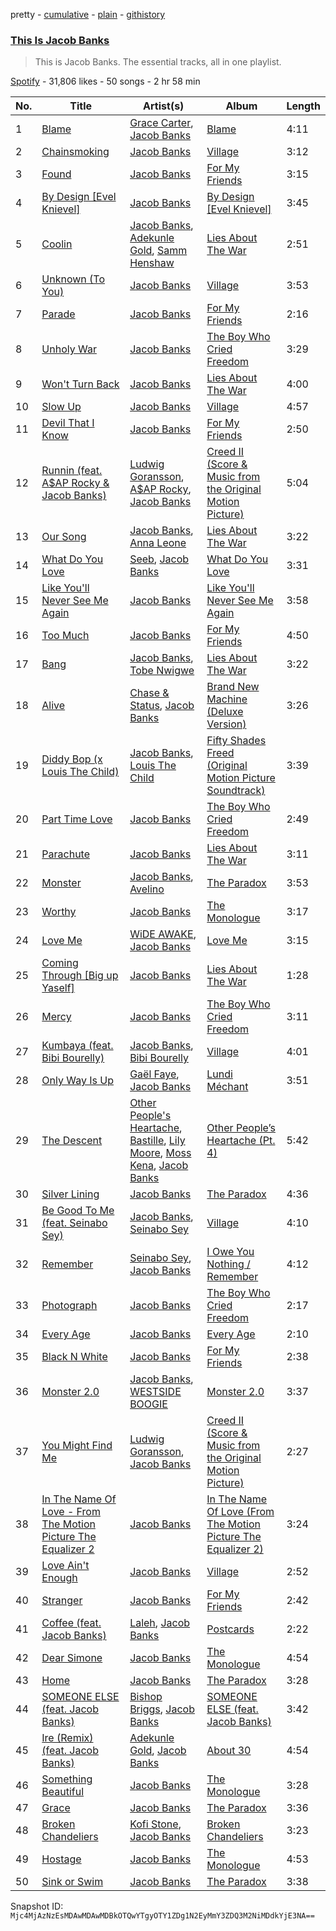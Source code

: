 pretty - [cumulative](/playlists/cumulative/37i9dQZF1DZ06evO0hk7Li.md) - [plain](/playlists/plain/37i9dQZF1DZ06evO0hk7Li) - [githistory](https://github.githistory.xyz/mackorone/spotify-playlist-archive/blob/main/playlists/plain/37i9dQZF1DZ06evO0hk7Li)

### [This Is Jacob Banks](https://open.spotify.com/playlist/37i9dQZF1DZ06evO0hk7Li)

> This is Jacob Banks\. The essential tracks, all in one playlist.

[Spotify](https://open.spotify.com/user/spotify) - 31,806 likes - 50 songs - 2 hr 58 min

| No. | Title | Artist(s) | Album | Length |
|---|---|---|---|---|
| 1 | [Blame](https://open.spotify.com/track/6pQUQdaZacg722q6sg6fPR) | [Grace Carter](https://open.spotify.com/artist/2LuHL7im4aCEmfOlD4rxBC), [Jacob Banks](https://open.spotify.com/artist/0AepkoQhYvkjEzzwIcGxdV) | [Blame](https://open.spotify.com/album/7ni2gVOM9o6KhFzyeVpy2p) | 4:11 |
| 2 | [Chainsmoking](https://open.spotify.com/track/1EZfCViOJ9XKFbwX8FkZUF) | [Jacob Banks](https://open.spotify.com/artist/0AepkoQhYvkjEzzwIcGxdV) | [Village](https://open.spotify.com/album/2KxC2M0bVm5hrK3GgGMuV9) | 3:12 |
| 3 | [Found](https://open.spotify.com/track/1RDz34JJrGPn5msAXvnvoO) | [Jacob Banks](https://open.spotify.com/artist/0AepkoQhYvkjEzzwIcGxdV) | [For My Friends](https://open.spotify.com/album/4B3jvFJWTYsVcLGoepXhX0) | 3:15 |
| 4 | [By Design \[Evel Knievel\]](https://open.spotify.com/track/0aPyEWSjHKCTcq6celJPY6) | [Jacob Banks](https://open.spotify.com/artist/0AepkoQhYvkjEzzwIcGxdV) | [By Design \[Evel Knievel\]](https://open.spotify.com/album/1uolHPowVuHbDnWYXu0cZS) | 3:45 |
| 5 | [Coolin](https://open.spotify.com/track/1Yy8ZVrOvISrzbYqvm3qck) | [Jacob Banks](https://open.spotify.com/artist/0AepkoQhYvkjEzzwIcGxdV), [Adekunle Gold](https://open.spotify.com/artist/2IK173RXLiCSQ8fhDlAb3s), [Samm Henshaw](https://open.spotify.com/artist/1Q2mS59tFYLm2KGFoCgWN4) | [Lies About The War](https://open.spotify.com/album/7Dq8kOETaKNLrKouSjg5Pv) | 2:51 |
| 6 | [Unknown \(To You\)](https://open.spotify.com/track/4jDDaKTqcZQWvgubuW6N7l) | [Jacob Banks](https://open.spotify.com/artist/0AepkoQhYvkjEzzwIcGxdV) | [Village](https://open.spotify.com/album/2KxC2M0bVm5hrK3GgGMuV9) | 3:53 |
| 7 | [Parade](https://open.spotify.com/track/6qzA5ZUivvw1FCZJSVYoNE) | [Jacob Banks](https://open.spotify.com/artist/0AepkoQhYvkjEzzwIcGxdV) | [For My Friends](https://open.spotify.com/album/4B3jvFJWTYsVcLGoepXhX0) | 2:16 |
| 8 | [Unholy War](https://open.spotify.com/track/4PjZsEf8bCIVyf4VXd57wS) | [Jacob Banks](https://open.spotify.com/artist/0AepkoQhYvkjEzzwIcGxdV) | [The Boy Who Cried Freedom](https://open.spotify.com/album/6agNoT5WXMENsbQvhxGEws) | 3:29 |
| 9 | [Won't Turn Back](https://open.spotify.com/track/5phS4HjdpyS4MErXYGuy59) | [Jacob Banks](https://open.spotify.com/artist/0AepkoQhYvkjEzzwIcGxdV) | [Lies About The War](https://open.spotify.com/album/7Dq8kOETaKNLrKouSjg5Pv) | 4:00 |
| 10 | [Slow Up](https://open.spotify.com/track/5QZbCX2yKSFHPe7nCHGMam) | [Jacob Banks](https://open.spotify.com/artist/0AepkoQhYvkjEzzwIcGxdV) | [Village](https://open.spotify.com/album/2KxC2M0bVm5hrK3GgGMuV9) | 4:57 |
| 11 | [Devil That I Know](https://open.spotify.com/track/0HmdysB9yEb1EVWe7aNIGT) | [Jacob Banks](https://open.spotify.com/artist/0AepkoQhYvkjEzzwIcGxdV) | [For My Friends](https://open.spotify.com/album/4B3jvFJWTYsVcLGoepXhX0) | 2:50 |
| 12 | [Runnin \(feat\. A$AP Rocky & Jacob Banks\)](https://open.spotify.com/track/7ckSHKZnX72c6IQnKGJNpi) | [Ludwig Goransson](https://open.spotify.com/artist/24eDfi2MSYo3A87hCcgpIL), [A$AP Rocky](https://open.spotify.com/artist/13ubrt8QOOCPljQ2FL1Kca), [Jacob Banks](https://open.spotify.com/artist/0AepkoQhYvkjEzzwIcGxdV) | [Creed II \(Score & Music from the Original Motion Picture\)](https://open.spotify.com/album/4VODNHZZp8qxuMLJQK2G4u) | 5:04 |
| 13 | [Our Song](https://open.spotify.com/track/1nqvZEiWm2mNTma5dZOziC) | [Jacob Banks](https://open.spotify.com/artist/0AepkoQhYvkjEzzwIcGxdV), [Anna Leone](https://open.spotify.com/artist/7tGGprmubBZNvpTST8qQTj) | [Lies About The War](https://open.spotify.com/album/7Dq8kOETaKNLrKouSjg5Pv) | 3:22 |
| 14 | [What Do You Love](https://open.spotify.com/track/4aB4udr3pcJuENmfDitPSZ) | [Seeb](https://open.spotify.com/artist/5iNrZmtVMtYev5M9yoWpEq), [Jacob Banks](https://open.spotify.com/artist/0AepkoQhYvkjEzzwIcGxdV) | [What Do You Love](https://open.spotify.com/album/4ltuKyjrU6A8AEo9JkNRdN) | 3:31 |
| 15 | [Like You'll Never See Me Again](https://open.spotify.com/track/0KQ6GRR5qKY3XrdsEHU5hT) | [Jacob Banks](https://open.spotify.com/artist/0AepkoQhYvkjEzzwIcGxdV) | [Like You'll Never See Me Again](https://open.spotify.com/album/5jXpTr504jjizPvcn9FnZP) | 3:58 |
| 16 | [Too Much](https://open.spotify.com/track/11svo7PkpgWFqw16XdwRor) | [Jacob Banks](https://open.spotify.com/artist/0AepkoQhYvkjEzzwIcGxdV) | [For My Friends](https://open.spotify.com/album/4B3jvFJWTYsVcLGoepXhX0) | 4:50 |
| 17 | [Bang](https://open.spotify.com/track/7MQxN4lV9BC6Y5qgx4Inxc) | [Jacob Banks](https://open.spotify.com/artist/0AepkoQhYvkjEzzwIcGxdV), [Tobe Nwigwe](https://open.spotify.com/artist/3Qh89pgJeZq6d8uM1bTot3) | [Lies About The War](https://open.spotify.com/album/7Dq8kOETaKNLrKouSjg5Pv) | 3:22 |
| 18 | [Alive](https://open.spotify.com/track/74HHgWX80N5YfZpvEQOUov) | [Chase & Status](https://open.spotify.com/artist/3jNkaOXasoc7RsxdchvEVq), [Jacob Banks](https://open.spotify.com/artist/0AepkoQhYvkjEzzwIcGxdV) | [Brand New Machine \(Deluxe Version\)](https://open.spotify.com/album/2YgT8pqXE1rvVEYDxkLNrs) | 3:26 |
| 19 | [Diddy Bop \(x Louis The Child\)](https://open.spotify.com/track/2KZybiXVEQExXm2vtAcP8f) | [Jacob Banks](https://open.spotify.com/artist/0AepkoQhYvkjEzzwIcGxdV), [Louis The Child](https://open.spotify.com/artist/7wg1qvie3KqDNQbAkTdbX0) | [Fifty Shades Freed \(Original Motion Picture Soundtrack\)](https://open.spotify.com/album/4w0N1CaZwQ5RPIuawqlYyy) | 3:39 |
| 20 | [Part Time Love](https://open.spotify.com/track/3dhpEvVaZ81gUdmQjdNuK8) | [Jacob Banks](https://open.spotify.com/artist/0AepkoQhYvkjEzzwIcGxdV) | [The Boy Who Cried Freedom](https://open.spotify.com/album/6agNoT5WXMENsbQvhxGEws) | 2:49 |
| 21 | [Parachute](https://open.spotify.com/track/1zDC7bs9jmXzBReD5JvpHn) | [Jacob Banks](https://open.spotify.com/artist/0AepkoQhYvkjEzzwIcGxdV) | [Lies About The War](https://open.spotify.com/album/7Dq8kOETaKNLrKouSjg5Pv) | 3:11 |
| 22 | [Monster](https://open.spotify.com/track/5GQQGVrDjbuTx3GcmLncH5) | [Jacob Banks](https://open.spotify.com/artist/0AepkoQhYvkjEzzwIcGxdV), [Avelino](https://open.spotify.com/artist/039zhJoEkboZ8Ii6K40Fb6) | [The Paradox](https://open.spotify.com/album/32cDtKd8eH2F74ChwdiWaT) | 3:53 |
| 23 | [Worthy](https://open.spotify.com/track/1CZbcH7PL9aa5x6FCAtUKT) | [Jacob Banks](https://open.spotify.com/artist/0AepkoQhYvkjEzzwIcGxdV) | [The Monologue](https://open.spotify.com/album/2LQsKFrA1SRC81XjbYB8Kj) | 3:17 |
| 24 | [Love Me](https://open.spotify.com/track/6OkP1t5se0cYZTfnNE5gC4) | [WiDE AWAKE](https://open.spotify.com/artist/7bKJsFgjE6XoO5fDhTCCqX), [Jacob Banks](https://open.spotify.com/artist/0AepkoQhYvkjEzzwIcGxdV) | [Love Me](https://open.spotify.com/album/2LQHSnhq9Da9qOVG4tAFQA) | 3:15 |
| 25 | [Coming Through \[Big up Yaself\]](https://open.spotify.com/track/1CoHERmQGn5eddSYmVwIkN) | [Jacob Banks](https://open.spotify.com/artist/0AepkoQhYvkjEzzwIcGxdV) | [Lies About The War](https://open.spotify.com/album/7Dq8kOETaKNLrKouSjg5Pv) | 1:28 |
| 26 | [Mercy](https://open.spotify.com/track/1ohlbpNCsuqstbqsezNdUI) | [Jacob Banks](https://open.spotify.com/artist/0AepkoQhYvkjEzzwIcGxdV) | [The Boy Who Cried Freedom](https://open.spotify.com/album/6agNoT5WXMENsbQvhxGEws) | 3:11 |
| 27 | [Kumbaya \(feat\. Bibi Bourelly\)](https://open.spotify.com/track/3gevHqNgAIl0dqFenYqkiM) | [Jacob Banks](https://open.spotify.com/artist/0AepkoQhYvkjEzzwIcGxdV), [Bibi Bourelly](https://open.spotify.com/artist/3jDtqAKltRxJi64svLZGj7) | [Village](https://open.spotify.com/album/2KxC2M0bVm5hrK3GgGMuV9) | 4:01 |
| 28 | [Only Way Is Up](https://open.spotify.com/track/2CQQQfax1YLcMbU0V5oTuQ) | [Gaël Faye](https://open.spotify.com/artist/69irZ4R8OsrLHjr6VmMmMg), [Jacob Banks](https://open.spotify.com/artist/0AepkoQhYvkjEzzwIcGxdV) | [Lundi Méchant](https://open.spotify.com/album/42QybsqCIxCc1H2SEskAiv) | 3:51 |
| 29 | [The Descent](https://open.spotify.com/track/54bqtn4yFAPD9OoIecweDA) | [Other People's Heartache](https://open.spotify.com/artist/5gXNY1o9BtajaZfYJVXQrv), [Bastille](https://open.spotify.com/artist/7EQ0qTo7fWT7DPxmxtSYEc), [Lily Moore](https://open.spotify.com/artist/1SQeTDXO492WB6aFvrntSS), [Moss Kena](https://open.spotify.com/artist/2u6jNcpusijFS6ZzuWRwMv), [Jacob Banks](https://open.spotify.com/artist/0AepkoQhYvkjEzzwIcGxdV) | [Other People’s Heartache \(Pt\. 4\)](https://open.spotify.com/album/3cGGFGQJ027VtMknlIHNNi) | 5:42 |
| 30 | [Silver Lining](https://open.spotify.com/track/3oFTt5ivFcWXLypCNosbur) | [Jacob Banks](https://open.spotify.com/artist/0AepkoQhYvkjEzzwIcGxdV) | [The Paradox](https://open.spotify.com/album/32cDtKd8eH2F74ChwdiWaT) | 4:36 |
| 31 | [Be Good To Me \(feat\. Seinabo Sey\)](https://open.spotify.com/track/7juealXfkel1kLInjvY4W8) | [Jacob Banks](https://open.spotify.com/artist/0AepkoQhYvkjEzzwIcGxdV), [Seinabo Sey](https://open.spotify.com/artist/4X0v8sFoDZ6rIfkeOeVm2i) | [Village](https://open.spotify.com/album/2KxC2M0bVm5hrK3GgGMuV9) | 4:10 |
| 32 | [Remember](https://open.spotify.com/track/3GMy4AOJogX3mMsoom1s0Z) | [Seinabo Sey](https://open.spotify.com/artist/4X0v8sFoDZ6rIfkeOeVm2i), [Jacob Banks](https://open.spotify.com/artist/0AepkoQhYvkjEzzwIcGxdV) | [I Owe You Nothing / Remember](https://open.spotify.com/album/0rCgUCr9lTI64dezlg2Xjr) | 4:12 |
| 33 | [Photograph](https://open.spotify.com/track/6BvAeJI35GUw2kNK6yMupI) | [Jacob Banks](https://open.spotify.com/artist/0AepkoQhYvkjEzzwIcGxdV) | [The Boy Who Cried Freedom](https://open.spotify.com/album/6agNoT5WXMENsbQvhxGEws) | 2:17 |
| 34 | [Every Age](https://open.spotify.com/track/3O0UhqrG43wI8EZb1TrEpk) | [Jacob Banks](https://open.spotify.com/artist/0AepkoQhYvkjEzzwIcGxdV) | [Every Age](https://open.spotify.com/album/3032DsFJNkwfossx6xG9wQ) | 2:10 |
| 35 | [Black N White](https://open.spotify.com/track/4OCGJrXkPgYBtud4iSV395) | [Jacob Banks](https://open.spotify.com/artist/0AepkoQhYvkjEzzwIcGxdV) | [For My Friends](https://open.spotify.com/album/4B3jvFJWTYsVcLGoepXhX0) | 2:38 |
| 36 | [Monster 2.0](https://open.spotify.com/track/7H76Ppe3o34VeU2yRi5xao) | [Jacob Banks](https://open.spotify.com/artist/0AepkoQhYvkjEzzwIcGxdV), [WESTSIDE BOOGIE](https://open.spotify.com/artist/5usbqiU7sjvszjWecANDL6) | [Monster 2.0](https://open.spotify.com/album/7y5HRc18PtRswUkWMusITX) | 3:37 |
| 37 | [You Might Find Me](https://open.spotify.com/track/0QTOw32h1G2LD8EFExxedV) | [Ludwig Goransson](https://open.spotify.com/artist/24eDfi2MSYo3A87hCcgpIL), [Jacob Banks](https://open.spotify.com/artist/0AepkoQhYvkjEzzwIcGxdV) | [Creed II \(Score & Music from the Original Motion Picture\)](https://open.spotify.com/album/4VODNHZZp8qxuMLJQK2G4u) | 2:27 |
| 38 | [In The Name Of Love \- From The Motion Picture The Equalizer 2](https://open.spotify.com/track/79WjeGL4IR8svbAVC2FF0I) | [Jacob Banks](https://open.spotify.com/artist/0AepkoQhYvkjEzzwIcGxdV) | [In The Name Of Love \(From The Motion Picture The Equalizer 2\)](https://open.spotify.com/album/0KA7H5EiLI2uPwXSw3dJpf) | 3:24 |
| 39 | [Love Ain't Enough](https://open.spotify.com/track/2TH7wRbGBMH0U2noQy9cHT) | [Jacob Banks](https://open.spotify.com/artist/0AepkoQhYvkjEzzwIcGxdV) | [Village](https://open.spotify.com/album/2KxC2M0bVm5hrK3GgGMuV9) | 2:52 |
| 40 | [Stranger](https://open.spotify.com/track/1YHWhz4KEeNhTfrAOVf3lI) | [Jacob Banks](https://open.spotify.com/artist/0AepkoQhYvkjEzzwIcGxdV) | [For My Friends](https://open.spotify.com/album/4B3jvFJWTYsVcLGoepXhX0) | 2:42 |
| 41 | [Coffee \(feat\. Jacob Banks\)](https://open.spotify.com/track/0sgWmb5j8NoyTFv97Wo3IW) | [Laleh](https://open.spotify.com/artist/62QZPjYQMoo5g56FP9Webq), [Jacob Banks](https://open.spotify.com/artist/0AepkoQhYvkjEzzwIcGxdV) | [Postcards](https://open.spotify.com/album/5YYcCrRlLW0eyUJIghzV8p) | 2:22 |
| 42 | [Dear Simone](https://open.spotify.com/track/1SaHqUS2eNW507xDzTooPq) | [Jacob Banks](https://open.spotify.com/artist/0AepkoQhYvkjEzzwIcGxdV) | [The Monologue](https://open.spotify.com/album/2LQsKFrA1SRC81XjbYB8Kj) | 4:54 |
| 43 | [Home](https://open.spotify.com/track/3mVAVmOOPfix072ec37bNe) | [Jacob Banks](https://open.spotify.com/artist/0AepkoQhYvkjEzzwIcGxdV) | [The Paradox](https://open.spotify.com/album/32cDtKd8eH2F74ChwdiWaT) | 3:28 |
| 44 | [SOMEONE ELSE \(feat\. Jacob Banks\)](https://open.spotify.com/track/4R6rTr9UY7r9aeSHpy4GBB) | [Bishop Briggs](https://open.spotify.com/artist/0yb46jwm7gqbZXVXZQ8Z1e), [Jacob Banks](https://open.spotify.com/artist/0AepkoQhYvkjEzzwIcGxdV) | [SOMEONE ELSE \(feat\. Jacob Banks\)](https://open.spotify.com/album/7GcRDb1Li5vr4q1hLQCWdM) | 3:42 |
| 45 | [Ire \(Remix\) \(feat\. Jacob Banks\)](https://open.spotify.com/track/5b9Tl8wtaPLzsuDHuwdik8) | [Adekunle Gold](https://open.spotify.com/artist/2IK173RXLiCSQ8fhDlAb3s), [Jacob Banks](https://open.spotify.com/artist/0AepkoQhYvkjEzzwIcGxdV) | [About 30](https://open.spotify.com/album/3ssy7tJKSX4ohRxWvfqsJo) | 4:54 |
| 46 | [Something Beautiful](https://open.spotify.com/track/3NAgVeM0Lr6GPh8tsQUhiK) | [Jacob Banks](https://open.spotify.com/artist/0AepkoQhYvkjEzzwIcGxdV) | [The Monologue](https://open.spotify.com/album/2LQsKFrA1SRC81XjbYB8Kj) | 3:28 |
| 47 | [Grace](https://open.spotify.com/track/1aTsh0N4mZvzdY9Ure3eBo) | [Jacob Banks](https://open.spotify.com/artist/0AepkoQhYvkjEzzwIcGxdV) | [The Paradox](https://open.spotify.com/album/32cDtKd8eH2F74ChwdiWaT) | 3:36 |
| 48 | [Broken Chandeliers](https://open.spotify.com/track/3Na204EPxuFTcXM1WBIr7C) | [Kofi Stone](https://open.spotify.com/artist/0htlZDCG9I8LSENteF1TyQ), [Jacob Banks](https://open.spotify.com/artist/0AepkoQhYvkjEzzwIcGxdV) | [Broken Chandeliers](https://open.spotify.com/album/6olyJyF1pBAuI1YrGg03Tp) | 3:23 |
| 49 | [Hostage](https://open.spotify.com/track/6FwlaG3vag0IHp8McdVY0C) | [Jacob Banks](https://open.spotify.com/artist/0AepkoQhYvkjEzzwIcGxdV) | [The Monologue](https://open.spotify.com/album/2LQsKFrA1SRC81XjbYB8Kj) | 4:53 |
| 50 | [Sink or Swim](https://open.spotify.com/track/5ldyAFx6EaPRi9vw9GgUNf) | [Jacob Banks](https://open.spotify.com/artist/0AepkoQhYvkjEzzwIcGxdV) | [The Paradox](https://open.spotify.com/album/32cDtKd8eH2F74ChwdiWaT) | 3:38 |

Snapshot ID: `Mjc4MjAzNzEsMDAwMDAwMDBkOTQwYTgyOTY1ZDg1N2EyMmY3ZDQ3M2NiMDdkYjE3NA==`
